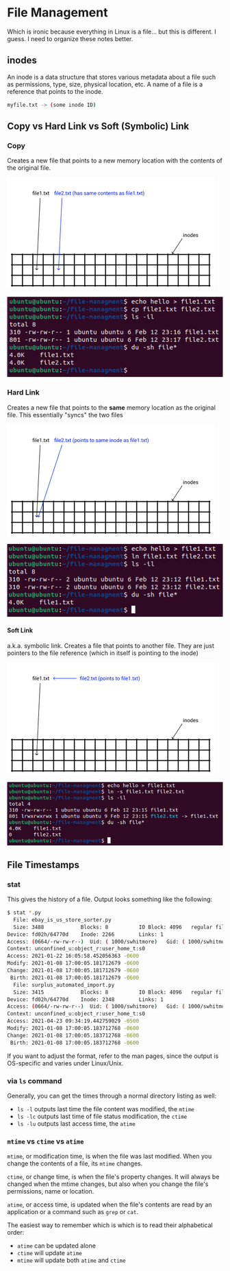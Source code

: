 # File Management

Which is ironic because everything in Linux is a file... but this is different. I guess. I need to organize these notes better.

## inodes

An inode is a data structure that stores various metadata about a file such as permissions, type, size, physical location, etc. A name of a file is a reference that points to the inode. 

```bash
myfile.txt -> (some inode ID)
```

## Copy vs Hard Link vs Soft (Symbolic) Link

### Copy

Creates a new file that points to a new memory location with the contents of the original file.

![copy image diagram](./../images/copy-diagram.png)

![copy image](./../images/copy.png)

### Hard Link

Creates a new file that points to the **same** memory location as the original file. This essentially "syncs" the two files

![hard link diagram](./../images/hardlink-diagram.png)

![hard link](./../images/hardlink.png)

#### Soft Link

a.k.a. symbolic link. Creates a file that points to another file. They are just pointers to the file reference (which in itself is pointing to the inode)

![soft link diagram](./../images/symlink-diagram.png)

![soft link](./../images/symlink.png)

## File Timestamps

### stat

This gives the history of a file. Output looks something like the following:

```bash
$ stat *.py
  File: ebay_is_us_store_sorter.py
  Size: 3488            Blocks: 8          IO Block: 4096   regular file
Device: fd02h/64770d    Inode: 2266        Links: 1
Access: (0664/-rw-rw-r--)  Uid: ( 1000/swhitmore)   Gid: ( 1000/swhitmore)
Context: unconfined_u:object_r:user_home_t:s0
Access: 2021-01-22 16:05:58.452056363 -0600
Modify: 2021-01-08 17:00:05.181712679 -0600
Change: 2021-01-08 17:00:05.181712679 -0600
 Birth: 2021-01-08 17:00:05.181712679 -0600
  File: surplus_automated_import.py
  Size: 3415            Blocks: 8          IO Block: 4096   regular file
Device: fd02h/64770d    Inode: 2348        Links: 1
Access: (0664/-rw-rw-r--)  Uid: ( 1000/swhitmore)   Gid: ( 1000/swhitmore)
Context: unconfined_u:object_r:user_home_t:s0
Access: 2021-04-23 09:34:19.442759029 -0500
Modify: 2021-01-08 17:00:05.183712768 -0600
Change: 2021-01-08 17:00:05.183712768 -0600
 Birth: 2021-01-08 17:00:05.183712768 -0600
```

If you want to adjust the format, refer to the man pages, since the output is OS-specific and varies under Linux/Unix.

### via `ls` command

Generally, you can get the times through a normal directory listing as well:

- `ls -l` outputs last time the file content was modified, the `mtime`
- `ls -lc` outputs last time of file status modification, the `ctime`
- `ls -lu` outputs last access time, the `atime`

### `mtime` vs `ctime` vs `atime`

`mtime`, or modification time, is when the file was last modified. When you change the contents of a file, its `mtime` changes.

`ctime`, or change time, is when the file's property changes. It will always be changed when the mtime changes, but also when you change the file's permissions, name or location.

`atime`, or access time, is updated when the file's contents are read by an application or a command such as `grep` or `cat`.

The easiest way to remember which is which is to read their alphabetical order:

- `atime` can be updated alone
- `ctime` will update `atime`
- `mtime` will update both `atime` and `ctime`
